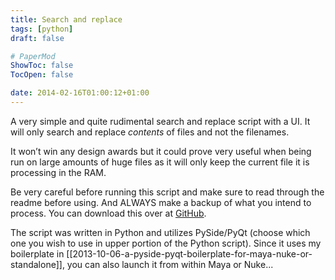 ```yaml
---
title: Search and replace
tags: [python]
draft: false

# PaperMod
ShowToc: false
TocOpen: false

date: 2014-02-16T01:00:12+01:00
---
```


A very simple and quite rudimental search and replace script with a UI. It will only search and replace _contents_ of files and not the filenames.



It won’t win any design awards but it could prove very useful when being run on large amounts of huge files as it will only keep the current file it is processing in the RAM.

Be very careful before running this script and make sure to read through the readme before using. And ALWAYS make a backup of what you intend to process. You can download this over at [GitHub](https://github.com/fredrikaverpil/searchReplace).

The script was written in Python and utilizes PySide/PyQt (choose which one you wish to use in upper portion of the Python script). Since it uses my boilerplate in [[2013-10-06-a-pyside-pyqt-boilerplate-for-maya-nuke-or-standalone]], you can also launch it from within Maya or Nuke...
